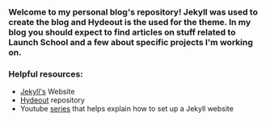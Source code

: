 ### Welcome to my personal blog's repository! Jekyll was used to create the blog and Hydeout is the used for the theme. In my blog you should expect to find articles on stuff related to Launch School and a few about specific projects I'm working on.

### Helpful resources:
* [Jekyll's](https://jekyllrb.com/) Website
* [Hydeout](https://github.com/fongandrew/hydeout) repository
* Youtube [series](https://www.youtube.com/watch?v=T1itpPvFWHI&list=PLLAZ4kZ9dFpOPV5C5Ay0pHaa0RJFhcmcB) that helps explain how to set up a Jekyll website

